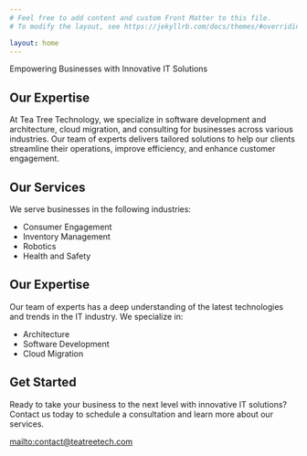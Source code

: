 ```yaml
---
# Feel free to add content and custom Front Matter to this file.
# To modify the layout, see https://jekyllrb.com/docs/themes/#overriding-theme-defaults

layout: home
---
```


Empowering Businesses with Innovative IT Solutions

## Our Expertise

At Tea Tree Technology, we specialize in software development and architecture, cloud migration, and consulting for businesses across various industries. Our team of experts delivers tailored solutions to help our clients streamline their operations, improve efficiency, and enhance customer engagement.

## Our Services

We serve businesses in the following industries:
- Consumer Engagement
- Inventory Management
- Robotics
- Health and Safety

## Our Expertise

Our team of experts has a deep understanding of the latest technologies and trends in the IT industry. We specialize in:
- Architecture
- Software Development
- Cloud Migration

## Get Started

Ready to take your business to the next level with innovative IT solutions? Contact us today to schedule a consultation and learn more about our services.

<mailto:contact@teatreetech.com>
